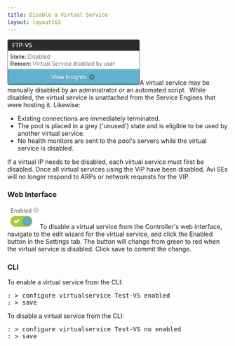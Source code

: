 ```yaml
---
title: Disable a Virtual Service
layout: layout163
---
```

<img class="size-full wp-image-158 alignright" src="img/Disabled1.png" alt="Disabled1" width="302" height="104">A virtual service may be manually disabled by an administrator or an automated script.  While disabled, the virtual service is unattached from the Service Engines that were hosting it. Likewise:

* Existing connections are immediately terminated. 
* The pool is placed in a grey ('unused') state and is eligible to be used by another virtual service. 
* No health monitors are sent to the pool's servers while the virtual service is disabled.  

If a virtual IP needs to be disabled, each virtual service must first be disabled. Once all virtual services using the VIP have been disabled, Avi SEs will no longer respond to ARPs or network requests for the VIP.

### Web Interface

<img class="size-full wp-image-160 alignright" src="img/Disabled2.png" alt="Disabled2" width="74" height="52">To disable a virtual service from the Controller's web interface, navigate to the edit wizard for the virtual service, and click the Enabled button in the Settings tab. The button will change from green to red when the virtual service is disabled. Click save to commit the change.

### CLI

To enable a virtual service from the CLI:

<pre>: &gt; configure virtualservice Test-VS enabled
: &gt; save</pre> 

To disable a virtual service from the CLI:

<pre>: &gt; configure virtualservice Test-VS no enabled
: &gt; save</pre> 

 

